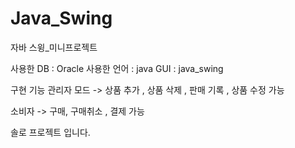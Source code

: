 # Java_Swing
자바 스윙_미니프로젝트

사용한 DB : Oracle
사용한 언어 : java
GUI : java_swing

구현 기능
관리자 모드 -> 상품 추가 , 상품 삭제 , 판매 기록 , 상품 수정 가능 

소비자 -> 구매, 구매취소 , 결제 가능

솔로 프로젝트 입니다.

